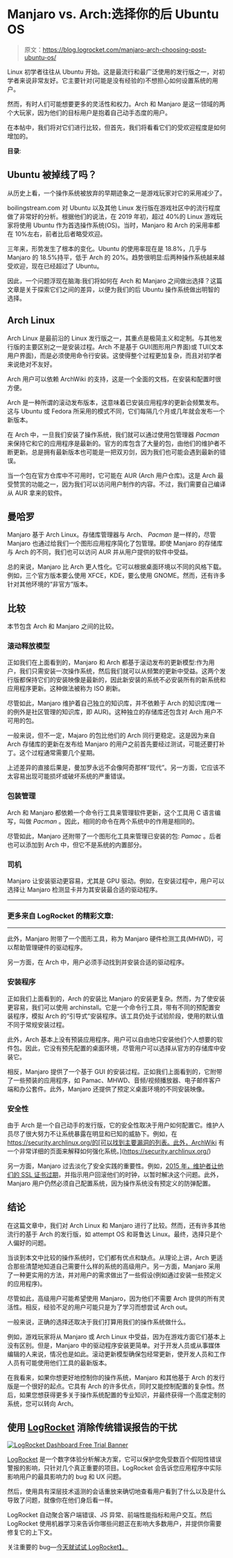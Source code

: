 # Manjaro vs. Arch:选择你的后 Ubuntu OS 

> 原文：<https://blog.logrocket.com/manjaro-arch-choosing-post-ubuntu-os/>

Linux 初学者往往从 Ubuntu 开始。这是最流行和最广泛使用的发行版之一，对初学者来说非常友好。它主要针对(可能是没有经验的)不想担心如何设置系统的用户。

然而，有时人们可能想要更多的灵活性和权力。Arch 和 Manjaro 是这一领域的两个大玩家，因为他们的目标用户是抱着自己动手态度的用户。

在本帖中，我们将对它们进行比较，但首先，我们将看看它们的受欢迎程度是如何增加的。

**目录**:

## Ubuntu 被掉线了吗？

从历史上看，一个操作系统被放弃的早期迹象之一是游戏玩家对它的采用减少了。

boilingstream.com 对 Ubuntu 以及其他 Linux 发行版在游戏社区中的流行程度做了非常好的分析。根据他们的说法，在 2019 年初，超过 40%的 Linux 游戏玩家将使用 Ubuntu 作为首选操作系统(OS)。当时，Manjaro 和 Arch 的采用率都在 10%左右，前者比后者略受欢迎。

三年来，形势发生了根本的变化。Ubuntu 的使用率现在是 18.8%，几乎与 Manjaro 的 18.5%持平，低于 Arch 的 20%。趋势很明显:后两种操作系统越来越受欢迎，现在已经超过了 Ubuntu。

因此，一个问题浮现在脑海:我们将如何在 Arch 和 Manjaro 之间做出选择？这篇文章是关于探索它们之间的差异，以便为我们的后 Ubuntu 操作系统做出明智的选择。

## Arch Linux

Arch Linux 是最前沿的 Linux 发行版之一，其重点是极简主义和定制。与其他发行版的主要区别之一是安装过程。Arch 不是基于 GUI(图形用户界面)或 TUI(文本用户界面)，而是必须使用命令行安装。这使得整个过程更加复杂，而且对初学者来说绝对不友好。

Arch 用户可以依赖 ArchWiki 的支持，这是一个全面的文档，在安装和配置时很方便。

Arch 是一种所谓的滚动发布版本，这意味着已安装应用程序的更新会频繁发布。这与 Ubuntu 或 Fedora 所采用的模式不同，它们每隔几个月或几年就会发布一个新版本。

在 Arch 中，一旦我们安装了操作系统，我们就可以通过使用包管理器 *Pacman* 来保持它和它的应用程序是最新的。官方的库包含了大量的包，由他们的维护者不断更新。总是拥有最新版本也可能是一把双刃剑，因为我们也可能会遇到最新的错误。

当一个包在官方仓库中不可用时，它可能在 AUR (Arch 用户仓库)。这是 Arch 最受赞赏的功能之一，因为我们可以访问用户制作的内容。不过，我们需要自己编译从 AUR 拿来的软件。

## 曼哈罗

Manjaro 基于 Arch Linux。存储库管理器与 Arch、 *Pacman* 是一样的，尽管 Manjaro 也通过给我们一个图形应用程序简化了包管理。即使 Manjaro 的存储库与 Arch 的不同，我们也可以访问 AUR 并从用户提供的软件中受益。

总的来说，Manjaro 比 Arch 更人性化。它可以根据桌面环境以不同的风格下载。例如，三个官方版本要么使用 XFCE，KDE，要么使用 GNOME。然而，还有许多针对其他环境的“非官方”版本。

## 比较

本节包含 Arch 和 Manjaro 之间的比较。

### 滚动释放模型

正如我们在上面看到的，Manjaro 和 Arch 都基于滚动发布的更新模型:作为用户，我们只需安装一次操作系统，然后我们就可以从频繁的更新中受益。这两个发行版都保持它们的安装映像是最新的，因此新安装的系统不必安装所有的新系统和应用程序更新。这种做法被称为 ISO 刷新。

尽管如此，Manjaro 维护着自己独立的知识库，并不依赖于 Arch 的知识库(唯一的例外是社区管理的知识库，即 AUR)。这种独立的存储库还包含对 Arch 用户不可用的包。

一般来说，但不一定，Majaro 的包比他们的 Arch 同行更稳定。这是因为来自 Arch 存储库的更新在发布给 Manjaro 的用户之前首先要经过测试，可能还要打补丁。这个过程通常需要几个星期。

上述差异的直接后果是，曼加罗永远不会像阿奇那样“现代”。另一方面，它应该不太容易出现可能损坏或破坏系统的严重错误。

### 包装管理

Arch 和 Manjaro 都依赖一个命令行工具来管理软件更新，这个工具用 C 语言编写，叫做 *Pacman* 。因此，相同的命令在两个系统中的作用是相同的。

尽管如此，Manjaro 还附带了一个图形化工具来管理已安装的包: *Pamac* 。后者也可以添加到 Arch 中，但它不是系统的内置部分。

### 司机

Manjaro 让安装驱动更容易，尤其是 GPU 驱动。例如，在安装过程中，用户可以选择让 Manjaro 检测显卡并为其安装最合适的驱动程序。

* * *

### 更多来自 LogRocket 的精彩文章:

* * *

此外，Manjaro 附带了一个图形工具，称为 Manjaro 硬件检测工具(MHWD)，可以帮助管理硬件的驱动程序。

另一方面，在 Arch 中，用户必须手动找到并安装合适的驱动程序。

### 安装程序

正如我们上面看到的，Arch 的安装比 Manjaro 的安装更复杂。然而，为了使安装更容易，我们可以使用 archinstall。它是一个命令行工具，带有不同的预配置安装程序，模拟 Arch 的“引导式”安装程序。该工具仍处于试验阶段，使用的默认值不同于常规安装过程。

此外，Arch 基本上没有预装应用程序。用户可以自由地只安装他们个人想要的软件包。因此，它没有预先配置的桌面环境，尽管用户可以选择从官方的存储库中安装它。

相反，Manjaro 提供了一个基于 GUI 的安装过程。正如我们上面看到的，它附带了一些预装的应用程序，如 Pamac、MHWD、音频/视频播放器、电子邮件客户端和办公套件。此外，Manjaro 还提供了预定义桌面环境的不同安装映像。

### 安全性

由于 Arch 是一个自己动手的发行版，它的安全性取决于用户如何配置它。维护人员尽了很大努力不让系统暴露在明显和已知的威胁下。例如，在 https://security.archlinux.org/的[可以找到主要漏洞的列表。此外，ArchWiki 有一个非常详细的页面来解释如何强化系统。](https://security.archlinux.org/)

另一方面，Manjaro 过去淡化了安全实践的重要性。例如，[2015 年，维护者让他们的 SSL 证书过期](https://web.archive.org/web/20150409095421/https://manjaro.github.io/expired_SSL_certificate/)，并指示用户回滚他们的时钟，以暂时解决这个问题。此外，Manjaro 用户仍然必须自己配置系统，因为操作系统没有预定义的防弹配置。

## 结论

在这篇文章中，我们对 Arch Linux 和 Manjaro 进行了比较。然而，还有许多其他流行的基于 Arch 的发行版，如 attempt OS 和哥鲁达 Linux。最终，选择只是个人偏好的问题。

当谈到本文中比较的操作系统时，它们都有优点和缺点。从理论上讲，Arch 更适合那些清楚地知道自己需要什么样的系统的高级用户。另一方面，Manjaro 采用了一种更实用的方法，并对用户的需求做出了一些假设(例如通过安装一些预定义的应用程序)。

尽管如此，高级用户可能希望使用 Manjaro，因为他们不需要 Arch 提供的所有灵活性。相反，经验不足的用户可能只是为了学习而想尝试 Arch out。

一般来说，正确的选择还取决于我们打算用我们的操作系统做什么。

例如，游戏玩家将从 Manjaro 或 Arch Linux 中受益，因为在游戏方面它们基本上没有区别。但是，Manjaro 中的驱动程序安装更简单。对于开发人员或从事媒体编辑的人来说，情况也是如此。滚动更新模型确保包经常更新，使开发人员和工作人员有可能使用他们工具的最新版本。

在我看来，如果你想更好地控制你的操作系统，Manjaro 和其他基于 Arch 的发行版是一个很好的起点。它具有 Arch 的许多优点，同时又能控制配置的复杂性。然后，如果您想获得更多关于操作系统配置的专业知识，并最终获得一个高度定制的系统，您可以转向 Arch。

## 使用 [LogRocket](https://lp.logrocket.com/blg/signup) 消除传统错误报告的干扰

[![LogRocket Dashboard Free Trial Banner](img/d6f5a5dd739296c1dd7aab3d5e77eeb9.png)](https://lp.logrocket.com/blg/signup)

[LogRocket](https://lp.logrocket.com/blg/signup) 是一个数字体验分析解决方案，它可以保护您免受数百个假阳性错误警报的影响，只针对几个真正重要的项目。LogRocket 会告诉您应用程序中实际影响用户的最具影响力的 bug 和 UX 问题。

然后，使用具有深层技术遥测的会话重放来确切地查看用户看到了什么以及是什么导致了问题，就像你在他们身后看一样。

LogRocket 自动聚合客户端错误、JS 异常、前端性能指标和用户交互。然后 LogRocket 使用机器学习来告诉你哪些问题正在影响大多数用户，并提供你需要修复它的上下文。

关注重要的 bug—[今天就试试 LogRocket】。](https://lp.logrocket.com/blg/signup-issue-free)